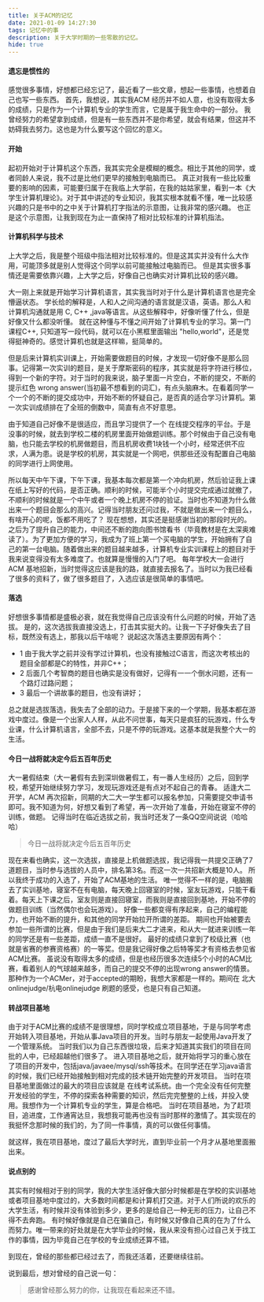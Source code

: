 ```yaml
---
title: 关于ACM的记忆
date: 2021-01-09 14:27:30
tags: 记忆中的事
description: 关于大学时期的一些零散的记忆。
hide: true
---
```

#### 遗忘是惯性的
感觉很多事情，好想都已经忘记了，最近看了一些文章，想起一些事情，也想着自己也写一些东西。
首先，我想说，其实我ACM 经历并不如人意，也没有取得太多的成绩，只是作为一个计算机专业的学生而言，它是属于我生命中的一部分。
我曾经努力的希望拿到成绩，但是有一些东西并不是你希望，就会有结果，但这并不妨碍我去努力。这也是为什么要写这个回忆的意义。

#### 开始
起初开始对于计算机这个东西，我其实完全是模糊的概念。相比于其他的同学，或者同龄人来说，我不过是比他们更早的接触到电脑而已。
真正对我有一些比较重要的影响的因素，可能要归属于在我临上大学前，在我的姑姑家里，看到一本《大学生计算机理论》。对于其中讲述的专业知识，我其实根本就看不懂，唯一比较感兴趣的只是书中的之中关于计算机打字指法的示意图，让我非常的感兴趣。
也正是这个示意图，让我到现在为止一直保持了相对比较标准的计算机指法。

#### 计算机科学与技术
上大学之后，我是整个班级中指法相对比较标准的。但是这其实并没有什么大作用，可能顶多就是别人觉得这个同学以前可能接触过电脑而已。
但是其实很多事情还是需要依靠兴趣，上大学之后，好像自己也确实对计算机比较的感兴趣。

大一刚上来就是开始学习计算机语言，其实我当时对于什么是计算机语言也是完全懵逼状态。
学长给的解释是，人和人之间沟通的语言就是汉语，英语。那么人和计算机沟通就是用 C, C++ ,java等语言。从这些解释中，好像听懂了什么，但是好像又什么都没听懂。
就在这种懂与不懂之间开始了计算机专业的学习。第一门课程C++, 只知道写一段代码，就可以在小黑框里面输出 "hello,world"，还是觉得挺神奇的。感觉计算机也就是这样嘛，挺简单的。

但是后来计算机实训课上，开始需要做题目的时候，才发现一切好像不是那么回事。记得第一次实训的题目，是关于摩斯密码的程序，其实就是将字符进行移位，得到一个新的字符。对于当时的我来说，脑子里面一片空白，不断的提交，不断的提示红色 wrong answer(当初最不想看到的词汇)，有点头脑麻木。在看着同学一个一个的不断的提交成功中，开始不断的怀疑自己，是否真的适合学习计算机。第一次实训成绩排在了全班的倒数中，简直有点不好意思。

由于知道自己好像不是很适应，而且学习提供了一个 在线提交程序的平台。于是没事的时候，就去到学校二楼的机房里面开始做题训练。那个时候由于自己没有电脑，也只能去学校的机房做题目，而且机房收费1块钱一个小时，经常还供不应求，人满为患。说是学校的机房，其实就是一个网吧，供那些还没有配置自己电脑的同学进行上网使用。

所以每天中午下课，下午下课，我基本每次都是第一个冲向机房，然后验证我上课在纸上写好的代码，是否正确。顺利的时候，可能半个小时提交完成通过就撤了，不顺利的时候就是一个中午或者一个晚上机房不停的验证。当时也不知道为什么做出来一个题目会那么的高兴。记得当时朋友还问过我，不就是做出来一个题目么，有啥开心的呢，饭都不用吃了？ 
现在想想，其实还是挺感谢当初的那段时光的。
之后为了提升自己的能力，中间还不断的跑向图书馆看书（毕竟教材是在太深奥难读了）。为了更加方便的学习，我成为了班上第一个买电脑的学生，开始拥有了自己的第一台电脑。随着做出来的题目越来越多，计算机专业实训课程上的题目对于我来说变得没有太多难度了。也就算是慢慢的入门了吧。
每年学校大一会进行 ACM 基地招新，当时觉得这应该是我的路，就直接去报名了。当时以为我已经看了很多的资料了，做了很多题目了，入选应该是很简单的事情吧。

#### 落选
好想很多事情都是盛极必衰，就在我觉得自己应该没有什么问题的时候，开始了选拔。
是的，这次选拔我直接没选上，打击其实挺大的。让我一下子好像失去了目标，既然没有选上，那我以后干啥呢？
说起这次落选主要原因有两个： 
- 1 由于我大学之前并没有学过计算机，也没有接触过C语言，而这次考核出的题目全部都是C的特性，并非C++；
- 2 后面几个考智商的题目也确实是没有做好，记得有一一个倒水问题，还有一个路灯过路问题；
- 3 最后一个讲故事的题目，也没有讲好；

总之就是选拔落选，我失去了全部的动力。于是接下来的一个学期，我基本都在游戏中度过。像是一个出家人人样，从此不问世事，每天只是疯狂的玩游戏，什么专业课，什么计算机语言，全部不去，只是不停的玩游戏。这基本就是我整个大一的生活。

#### 今日一战将就决定今后五百年历史
大一暑假结束（大一暑假有去到深圳做暑假工，有一番人生经历）之后，回到学校，希望开始继续努力学习，发现玩游戏还是有点对不起自己的青春。
适逢大二开学，ACM 再次招新，同期的大二大一学生都可以报名参加，只需要提交申请书即可。我不知道为何，好想又看到了希望，再一次开始了准备，开始在寝室不停的训练，做题。
记得当时在临近选拔之前，我当时还发了一条QQ空间说说（哈哈哈）

> 今日一战将就决定今后五百年历史

现在来看也确实，这一次选拔，直接是上机做题选拔，我记得我一共提交正确了7道题目，当时参与选拔的人员中，排名第3名。而这一次一共招新大概是10人。
所以我终于成功的入选了，开始了ACM基地的生活。
唯一觉得不一样的是，电脑搬去了实训基地，寝室不在有电脑，每天晚上回寝室的时候，室友玩游戏，只能干看着。每天上下课之后，室友则是直接回寝室，而我则是直接回到基地，开始不停的做题目训练（当然偶尔也会玩游戏）。
好像一些都变得有序起来，自己的编程能力，也开始不断的提升，和其他的同学开始拉开所谓的差距。
期间也开始被要去参加一些所谓的比赛，但是由于我们是后来大二才进来，和从大一就进来训练一年的同学还是有一些差距，成绩一直不是很好。
最好的成绩只拿到了校级比赛（也就是省赛的参赛资格赛）的一等奖。但是我记得好像之后特等奖才有资格去参见省ACM比赛。
虽说没有取得太多的成绩，但是也经历很多次连续5个小时的ACM比赛，看着别人的气球越来越多，而自己的提交不停的出现wrong answer的情景。那种作为一个ACMer，对于accepted的期盼，我想大家都是一样的。期间在 北大onlinejudge/杭电onlinejudge 刷题的感受，也是只有自己知道。

#### 转战项目基地
由于对于ACM比赛的成绩不是很理想，同时学校成立项目基地，于是与同学考虑开始转入项目基地，开始从事Java项目的开发。当时与朋友一起使用Java开发了一个管理系统。
当时我们以为自己东西很垃圾，后来才知道其实我们的项目在同批的人中，已经超越他们很多了。
进入项目基地之后，就开始将学习的重心放在了项目的开发中，包括java/javaee/mysql/ssh等技术。在同学还在学习java语言的时候，我们已经开始接触到相对完成的技术链开始完整的开发项目。
当时在项目基地里面做过的最大的项目应该就是 在线考试系统。由一个完全没有任何完整开发经验的学生，不停的探索各种需要的知识，然后完完整整的上线，并投入使用。我想作为一个计算机专业的学生，算是合格吧。
当时在项目基地，为了赶项目，追进度，工作通宵达旦，我想我可能再也没有当时那样的激情了。其实现在的我挺怀念那时候的我们的，为了同一件事情，真的可以做任何事情。

就这样，我在项目基地，度过了最后大学时光，直到毕业前一个月才从基地里面搬出来。

#### 说点别的
其实有时候相对于别的同学，我的大学生活好像大部分时候都是在学校的实训基地或者项目基地中度过的，大多数时间都是和计算机打交道。对于人们所说的欢乐的大学生活，有时候并没有体验到多少，更多的是给自己一种无形的压力，让自己不得不去奔跑。
有时候好像就是自己在骗自己，有时候又好像自己真的在为了什么而努力。唯一带来的好处就是在大学毕业的时候，我从来没有担心过自己关于找工作的事情，因为毕竟自己在学校的专业成绩还算不错。

到现在，曾经的那些都已经过去了，而我还活着，还要继续往前。

说到最后，想对曾经的自己说一句：
> 感谢曾经那么努力的你，让我现在看起来还不错。
